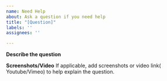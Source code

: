 ```yaml
---
name: Need Help
about: Ask a question if you need help
title: "[Question]"
labels: ''
assignees: ''

---
```


**Describe the question**

**Screenshots/Video**
If applicable, add screenshots or video link( Youtube/Vimeo) to help explain the question.
